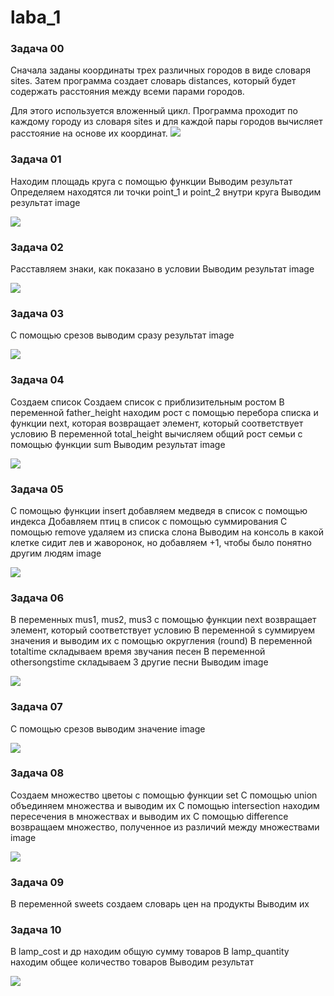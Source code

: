 # laba_1
### Задача 00
Сначала заданы координаты трех различных городов в виде словаря sites. Затем программа создает словарь distances, который будет содержать расстояния между всеми парами городов.

Для этого используется вложенный цикл. Программа проходит по каждому городу из словаря sites и для каждой пары городов вычисляет расстояние на основе их координат.
![](https://i.imgur.com/5Qcmf1P.jpeg)
### Задача 01
Находим площадь круга с помощью функции 
Выводим результат
Определяем находятся ли точки point_1 и point_2 внутри круга
Выводим результат
image

![](https://i.imgur.com/gTVa279.jpeg)
### Задача 02
Расставляем знаки, как показано в условии
Выводим результат
image

![](https://i.imgur.com/lpOvWoR.jpeg)
### Задача 03
С помощью срезов выводим сразу результат
image

![](https://i.imgur.com/pFQsD5V.jpeg)
### Задача 04
Создаем список
Создаем список с приблизительным ростом
В переменной father_height находим рост с помощью перебора списка и функции next, которая возвращает элемент, который соответствует условию
В переменной total_height вычисляем общий рост семьи с помощью функции sum
Выводим результат
image

![](https://i.imgur.com/R8P5eOn.jpeg)
### Задача 05
С помощью функции insert добавляем медведя в список с помощью индекса
Добавляем птиц в список с помощью суммирования
С помощью remove удаляем из списка слона
Выводим на консоль в какой клетке сидит лев и жаворонок, но добавляем +1, чтобы было понятно другим людям
image

![](https://i.imgur.com/HFkZMBN.jpeg)
### Задача 06
В переменных mus1, mus2, mus3 с помощью функции next возвращает элемент, который соответствует условию
В переменной s суммируем значения и выводим их с помощью округления (round)
В переменной totaltime складываем время звучания песен
В переменной othersongstime складываем 3 другие песни
Выводим
image

![](https://i.imgur.com/E2VBut0.jpeg)
### Задача 07
С помощью срезов выводим значение
image

![](https://i.imgur.com/36iJgzr.jpeg)
### Задача 08
Создаем множество цветоы с помощью функции set
С помощью union объединяем множества и выводим их
С помощью intersection находим пересечения в множествах и выводим их
С помощью difference возвращаем множество, полученное из различий между множествами
image

![](https://i.imgur.com/bguf9lV.jpeg)
### Задача 09
В переменной sweets создаем словарь цен на продукты
Выводим их
### Задача 10
В lamp_cost и др находим общую сумму товаров
В lamp_quantity находим общее количество товаров
Выводим результат

![](https://i.imgur.com/nk7cyOq.jpeg)